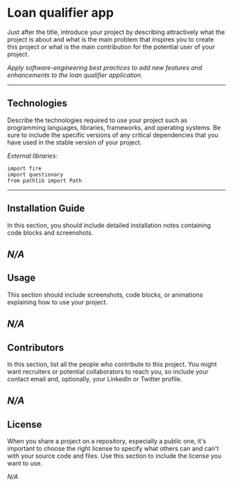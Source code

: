 # Loan qualifier app

Just after the title, introduce your project by describing attractively what the project is about and what is the main problem that inspires you to create this project or what is the main contribution for the potential user of your project.

*Apply software-engineering best practices to add new features and enhancements to the loan qualifier application.*


---

## Technologies

Describe the technologies required to use your project such as programming languages, libraries, frameworks, and operating systems. Be sure to include the specific versions of any critical dependencies that you have used in the stable version of your project.

*External libraries:*
```import sys
import fire
import questionary
from pathlib import Path
```

---

## Installation Guide

In this section, you should include detailed installation notes containing code blocks and screenshots.

*N/A*
---

## Usage

This section should include screenshots, code blocks, or animations explaining how to use your project.

*N/A*
---

## Contributors

In this section, list all the people who contribute to this project. You might want recruiters or potential collaborators to reach you, so include your contact email and, optionally, your LinkedIn or Twitter profile.

*N/A*
---

## License

When you share a project on a repository, especially a public one, it's important to choose the right license to specify what others can and can't with your source code and files. Use this section to include the license you want to use.

*N/A*
